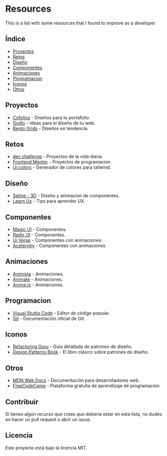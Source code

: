 # Resources
This is a list with some resources that I found to improve as a developer

## Índice

- [Proyectos](#proyectos)
- [Retos](#retos)
- [Diseño](#diseño)
- [Componentes](#componentes)
- [Animaciones](#animaciones)
- [Programacion](#programacion)
- [Iconos](#iconos)
- [Otros](#otros)

## Proyectos

- [Cofolios](https://www.cofolios.com/) - Diseños para tu portafolio.
- [Godly](https://godly.website/) - Ideas para el diseño de tu web.
- [Bento Grids](https://bentogrids.com/) - Diseños en tendencia.

## Retos
- [dev challengs](https://devchallenges.io/) - Proyectos de la vida diaria.
- [Frontend Mentor](https://www.frontendmentor.io/challenges) - Proyectos de programacion.
- [Ui colors](https://uicolors.app/create) - Generador de colores para tailwind.

## Diseño

- [Spline - 3D](https://spline.design/) - Diseño y animacion de componentes.
- [Learn Ux](https://uxcel.com/) - Tips para aprender UX.

## Componentes

- [Magic UI](https://magicui.design/) - Componentes.
- [Radix UI](https://www.radix-ui.com/) - Componentes.
- [Ui Verse](https://uiverse.io/) - Componentes con animaciones.
- [Aceternity](https://ui.aceternity.com/) - Componentes con animaciones.

## Animaciones

- [Animista](https://animista.net/) - Animaciones.
- [Animate](https://animate.style/) - Animaciones.
- [Anime.js](https://animejs.com/) - Animaciones.
 
## Programacion

- [Visual Studio Code](https://code.visualstudio.com/) - Editor de código popular.
- [Git](https://git-scm.com/doc) - Documentación oficial de Git.

## Iconos

- [Refactoring Guru](https://refactoring.guru/design-patterns) - Guía detallada de patrones de diseño.
- [Design Patterns Book](https://www.oreilly.com/library/view/design-patterns/9780134171930/) - El libro clásico sobre patrones de diseño.

## Otros

- [MDN Web Docs](https://developer.mozilla.org/en-US/) - Documentación para desarrolladores web.
- [FreeCodeCamp](https://www.freecodecamp.org/) - Plataforma gratuita de aprendizaje de programación.

## Contribuir

Si tienes algún recurso que crees que debería estar en esta lista, no dudes en hacer un pull request o abrir un issue.

## Licencia

Este proyecto está bajo la licencia MIT.

